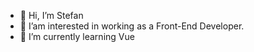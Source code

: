 - 👋 Hi, I’m Stefan
- 👀 I’am interested in working as a Front-End Developer.
- 🌱 I’m currently learning Vue 

<!---
Gimli72/Gimli72 is a ✨ special ✨ repository because its `README.md` (this file) appears on your GitHub profile.
You can click the Preview link to take a look at your changes.
--->

